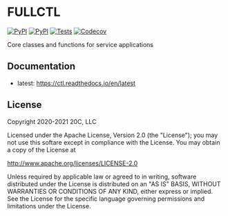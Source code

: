 # FULLCTL 

[![PyPI](https://img.shields.io/pypi/v/fullctl.svg?maxAge=60)](https://pypi.python.org/pypi/fullctl)
[![PyPI](https://img.shields.io/pypi/pyversions/fullctl.svg?maxAge=600)](https://pypi.python.org/pypi/fullctl)
[![Tests](https://github.com/fullctl/fullctl/workflows/tests/badge.svg)](https://github.com/fullctl/fullctl)
[![Codecov](https://img.shields.io/codecov/c/github/fullctl/fullctl/master.svg?maxAge=60)](https://codecov.io/github/fullctl/fullctl)


Core classes and functions for service applications

## Documentation

- latest: https://ctl.readthedocs.io/en/latest

## License

Copyright 2020-2021 20C, LLC

Licensed under the Apache License, Version 2.0 (the "License");
you may not use this softare except in compliance with the License.
You may obtain a copy of the License at

   http://www.apache.org/licenses/LICENSE-2.0

Unless required by applicable law or agreed to in writing, software
distributed under the License is distributed on an "AS IS" BASIS,
WITHOUT WARRANTIES OR CONDITIONS OF ANY KIND, either express or implied.
See the License for the specific language governing permissions and
limitations under the License.
